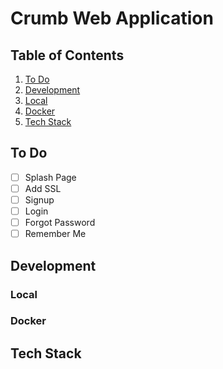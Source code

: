 # Crumb Web Application

## Table of Contents

1. [To Do](#to-do)
2. [Development](#development)
  1. [Local](#local)
  2. [Docker](#docker)
3. [Tech Stack](#tech-stack)

## To Do
- [ ] Splash Page
- [ ] Add SSL
- [ ] Signup
- [ ] Login
- [ ] Forgot Password
- [ ] Remember Me

## Development

### Local

### Docker

## Tech Stack
